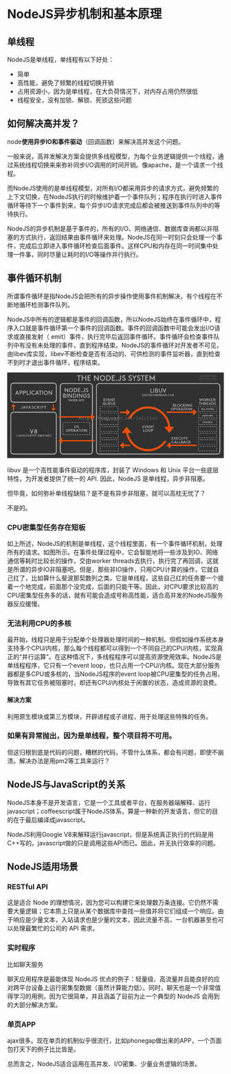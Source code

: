 # NodeJS异步机制和基本原理

## 单线程

NodeJS是单线程，单线程有以下好处：

- 简单
- 高性能，避免了频繁的线程切换开销
- 占用资源小，因为是单线程，在大负荷情况下，对内存占用仍然很低
- 线程安全，没有加锁、解锁、死锁这些问题

## 如何解决高并发？

node**使用异步IO和事件驱动**（回调函数）来解决高并发这个问题。

一般来说，高并发解决方案会提供多线程模型，为每个业务逻辑提供一个线程，通过系统线程切换来来弥补同步I/O调用的时间开销。像apache，是一个请求一个线程。

而NodeJS使用的是单线程模型，对所有I/O都采用异步的请求方式，避免频繁的上下文切换，在NodeJS执行的时候维护着一个事件队列；程序在执行时进入事件循环等待下一个事件到来，每个异步I/O请求完成后都会被推送到事件队列中的等待执行。

NodeJS的异步机制是基于事件的，所有的I/O、网络通信、数据库查询都以非阻塞的方式执行，返回结果由事件循环来处理。NodeJS在同一时刻只会处理一个事件，完成后立即进入事件循环检查后面事件。这样CPU和内存在同一时间集中处理一件事，同时尽量让耗时的I/O等操作并行执行。


## 事件循环机制

所谓事件循环是指NodeJS会把所有的异步操作使用事件机制解决，有个线程在不断地循环检测事件队列。

NodeJS中所有的逻辑都是事件的回调函数，所以NodeJS始终在事件循环中，程序入口就是事件循环第一个事件的回调函数。事件的回调函数中可能会发出I/O请求或直接发射（ emit）事件，执行完毕后返回事件循环。事件循环会检查事件队列中有没有未处理的事件，直到程序结束。NodeJS的事件循环对开发者不可见，由libev库实现，libev不断检查是否有活动的、可供检测的事件监听器，直到检查不到时才退出事件循环，程序结束。

![the NodeJS system](../assets/nodejs-event-loop.png)


libuv 是一个高性能事件驱动的程序库，封装了 Windows 和 Unix 平台一些底层特性，为开发者提供了统一的 API.
因此，NodeJS 是单线程，异步非阻塞。

但毕竟，如何弥补单线程缺陷？是不是有异步非阻塞，就可以高枕无忧了？

不是的。


### CPU密集型任务存在短板

如上所述，NodeJS的机制是单线程，这个线程里面，有一个事件循环机制，处理所有的请求。如图所示。在事件处理过程中，它会智能地将一些涉及到IO、网络通信等耗时比较长的操作，交由worker threads去执行，执行完了再回调，这就是所谓的异步IO非阻塞吧。但是，那些非IO操作，只用CPU计算的操作，它就自己扛了，比如算什么斐波那契数列之类。它是单线程，这些自己扛的任务要一个接着一个地完成，前面那个没完成，后面的只能干等。因此，对CPU要求比较高的CPU密集型任务多的话，就有可能会造成号称高性能，适合高并发的NodeJS服务器反应缓慢。


### 无法利用CPU的多核

最开始，线程只是用于分配单个处理器处理时间的一种机制。但假如操作系统本身支持多个CPU/内核，那么每个线程都可以得到一个不同自己的CPU/内核，实现真正的“并行运算”。在这种情况下，多线程程序可以提高资源使用效率。NodeJS是单线程程序，它只有一个event loop，也只占用一个CPU/内核。现在大部分服务器都是多CPU或多核的，当NodeJS程序的event loop被CPU密集型的任务占用，导致有其它任务被阻塞时，却还有CPU/内核处于闲置的状态，造成资源的浪费。

#### 解决方案

利用原生模块或第三方模块，开辟进程或子进程，用于处理这些特殊的任务。


### 如果有异常抛出，因为是单线程，整个项目将不可用。

但这归根到底是代码的问题，糟糕的代码，不管什么体系，都会有问题，即使不崩溃。解决办法是用pm2等工具来运行？


## NodeJS与JavaScript的关系

NodeJS本身不是开发语言，它是一个工具或者平台，在服务器端解释、运行javascript；coffeescript属于NodeJS体系，算是一种新的开发语言，但它的目的在于最后编译成javascript。

NodeJS利用Google V8来解释运行javascript，但是系统真正执行的代码是用C++写的。javascript做的只是调用这些API而已。因此，并无执行效率的问题。

## NodeJS适用场景

### RESTful API

这是适合 Node 的理想情况，因为您可以构建它来处理数万条连接。它仍然不需要大量逻辑；它本质上只是从某个数据库中查找一些值并将它们组成一个响应。由于响应是少量文本，入站请求也是少量的文本，因此流量不高，一台机器甚至也可以处理最繁忙的公司的 API 需求。

### 实时程序

比如聊天服务

聊天应用程序是最能体现 NodeJS 优点的例子：轻量级、高流量并且能良好的应对跨平台设备上运行密集型数据（虽然计算能力低）。同时，聊天也是一个非常值得学习的用例，因为它很简单，并且涵盖了目前为止一个典型的 NodeJS 会用到的大部分解决方案。

### 单页APP

ajax很多。现在单页的机制似乎很流行，比如phonegap做出来的APP，一个页面包打天下的例子比比皆是。

总而言之，NodeJS适合运用在高并发、I/O密集、少量业务逻辑的场景。
